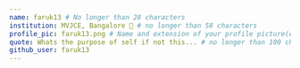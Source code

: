 ```yaml
---
name: faruk13 # No longer than 28 characters
institution: MVJCE, Bangalore 🚩 # no longer than 58 characters
profile_pic: faruk13.png # Name and extension of your profile picture(ex. mona.png)
quote: Whats the purpose of self if not this... # no longer than 100 characters
github_user: faruk13
---
```

